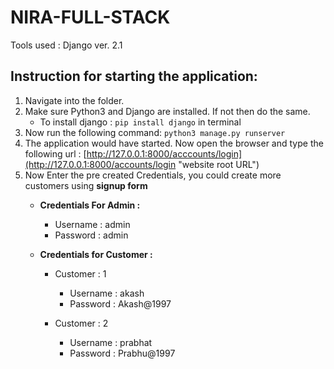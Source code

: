 # NIRA-FULL-STACK
Tools used : Django ver. 2.1  

## Instruction for starting the application:
1. Navigate into the folder.
2. Make sure Python3 and Django are installed. If not then do the same.
   * To install django : `pip install django` in terminal
3. Now run the following command: `python3 manage.py runserver`
4. The application would have started. Now open the browser and type the following url : [http://127.0.0.1:8000/acccounts/login](http://127.0.0.1:8000/accounts/login "website root URL")
5. Now Enter the pre created Credentials, you could create more customers using **signup form**
   *  **Credentials For Admin :**
       * Username : admin
       * Password : admin
       
   * **Credentials for Customer :**
      * Customer : 1
         * Username : akash
         * Password : Akash@1997
         
      * Customer : 2   
         * Username : prabhat
         * Password : Prabhu@1997
